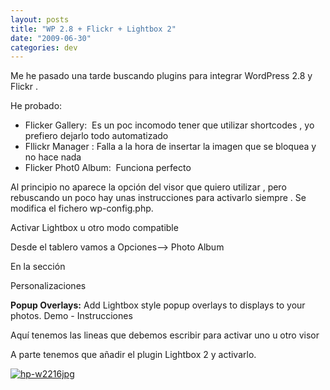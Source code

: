 ```yaml
---
layout: posts
title: "WP 2.8 + Flickr + Lightbox 2"
date: "2009-06-30"
categories: dev
---
```


Me he pasado una tarde buscando plugins para integrar WordPress 2.8 y Flickr .

He probado:

- Flicker Gallery:  Es un poc incomodo tener que utilizar shortcodes , yo prefiero dejarlo todo automatizado
- Fllickr Manager : Falla a la hora de insertar la imagen que se bloquea y no hace nada
- Flicker Phot0 Album:  Funciona perfecto

Al principio no aparece la opción del visor que quiero utilizar , pero rebuscando un poco hay unas instrucciones para activarlo siempre . Se modifica el fichero wp-config.php.

Activar Lightbox u otro modo compatible

Desde el tablero vamos a Opciones--> Photo Album

En la sección

Personalizaciones

**Popup Overlays:** Add Lightbox style popup overlays to displays to your photos. Demo \- Instrucciones

Aquí tenemos las lineas que debemos escribir para activar uno u otro visor

A parte tenemos que añadir el plugin Lightbox 2 y activarlo.

[![hp-w2216jpg](images/3569990224_1347447dcf_t.jpg)](https://farm3.static.flickr.com/2450/3569990224_1347447dcf.jpg "hp-w2216jpg")
